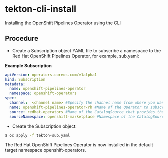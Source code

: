 # tekton-cli-install
Installing the OpenShift Pipelines Operator using the CLI

## Procedure

- Create a Subscription object YAML file to subscribe a namespace to the Red Hat OpenShift Pipelines Operator, for example, sub.yaml:

**Example Subscription**

```yaml
apiVersion: operators.coreos.com/v1alpha1
kind: Subscription
metadata:
  name: openshift-pipelines-operator
  namespace: openshift-operators
spec:
  channel:  <channel name> #Specify the channel name from where you want to subscribe the Operator
  name: openshift-pipelines-operator-rh #Name of the Operator to subscribe to.
  source: redhat-operators #Name of the CatalogSource that provides the Operator.
  sourceNamespace: openshift-marketplace #Namespace of the CatalogSource. Use openshift-marketplace for the default OperatorHub CatalogSources.
```

-   Create the Subscription object:

```bash
$ oc apply -f tekton-sub.yaml
```
The Red Hat OpenShift Pipelines Operator is now installed in the default target namespace openshift-operators.
